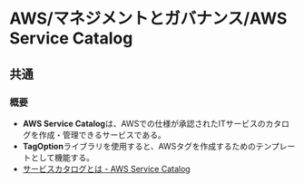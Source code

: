 # AWS/マネジメントとガバナンス/AWS Service Catalog

## 共通

### 概要

- **AWS Service Catalog**は、AWSでの仕様が承認されたITサービスのカタログを作成・管理できるサービスである。
- **TagOption**ライブラリを使用すると、AWSタグを作成するためのテンプレートとして機能する。
- [サービスカタログとは - AWS Service Catalog](https://docs.aws.amazon.com/ja_jp/servicecatalog/latest/adminguide/introduction.html)
